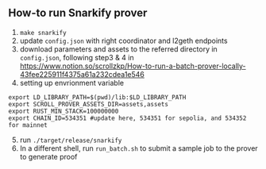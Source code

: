 ## How-to run Snarkify prover
1. `make snarkify`
2. update `config.json` with right coordinator and l2geth endpoints
3. download parameters and assets to the referred directory in `config.json`, 
following step3 & 4 in https://www.notion.so/scrollzkp/How-to-run-a-batch-prover-locally-43fee225911f4375a61a232cdea1e546
4. setting up envrionment variable
```shell
export LD_LIBRARY_PATH=$(pwd)/lib:$LD_LIBRARY_PATH
export SCROLL_PROVER_ASSETS_DIR=assets,assets
export RUST_MIN_STACK=100000000
export CHAIN_ID=534351 #update here, 534351 for sepolia, and 534352 for mainnet
```
5. run `./target/release/snarkify`
6. In a different shell, run `run_batch.sh` to submit a sample job to the prover to generate proof